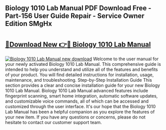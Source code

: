 ## Biology 1010 Lab Manual PDF Download Free - Part-156 User Guide Repair - Service Owner Edition SMgHx

# <h2><a href="http://bc76876.oget.top/?id=Biology+1010+Lab+Manual">🔗Download New 👉🔴 Biology 1010 Lab Manual</a></h2>

[![Biology 1010 Lab Manual new download](https://i.imgur.com/5g1atiW.png)](http://bc76876.oget.top/?id=Biology+1010+Lab+Manual)
Welcome to the user manual for your newly activated Biology 1010 Lab Manual. This comprehensive guide is intended to help you understand and utilize all of the features and benefits of your product. You will find detailed instructions for installation, usage, maintenance, and troubleshooting. Step-by-Step Installation Guide This section provides a clear and concise installation guide for your new Biology 1010 Lab Manual. Biology 1010 Lab Manual advanced features include fingerprint scanning, smart home integration, automatic software updates, and customizable voice commands, all of which can be accessed and customized through the user interface. It's our hope that the Biology 1010 Lab Manual has been a helpful companion as you explore the features of your new item. If you have any questions or concerns, please do not hesitate to contact our customer support team.
